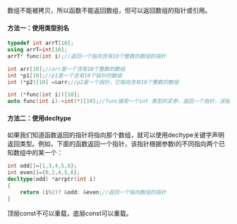 数组不能被拷贝，所以函数不能返回数组，但可以返回数组的指针或引用。

#### 方法一：使用类型别名

```c++
typedef int arrT[10];
using arrT=int[10];
arrT* func(int i);//返回一个指向含有10个整数的数组的指针

```

```c++
int arr[10];//arr是一个含有10个整数的数组
int *p1[10];//p1是一个含有10个指针的数组
int (*p2)[10] =&arr;//p2是一个指针，它指向含有10个整数的数组
```

```c++
int (*func(int i))[10];
auto func(int i)->int(*)[10];//func接受一个int 类型的实参，返回一个指针，该指针指向含有10个整数的数组（尾置返回类型）
```

#### 方法二：使用decltype

如果我们知道函数返回的指针将指向那个数组，就可以使用decltype关键字声明返回类型。例如，下面的函数返回一个指针，该指针根据参数i的不同指向两个已知数组中的某一个：

```c++
int odd[]={1,3,4,5,6};
int even[]={0,2,4,5,6};
decltype(odd) *arrptr(int i)
{
	return (i%2)? &odd: &even;//返回一个指向数组的指针
}
```

顶层const不可以重载，底层const可以重载。